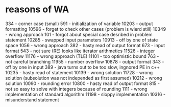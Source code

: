 reasons of WA
=============

334 - corner case (small)
591 - initialization of variable
10203 - output formatting
10596 - forget to check other cases (problem is wierd still)
10349 - wrong approach
101 - forgot about special case desribed in problem statement
10285 - swapped input parameters
10913 - off by one of state space
1056 - wrong approach
382 - hasty read of output format
673 - input format
543 - not sure (RE) looks like iterator arithmetics
11526 - integer overflow
11176 - wrong approach (TLE)
11101 - too optimistic bound
763 - not careful branching
11955 - number overflow
10878 - output format
343 - off by one in input
389 - java turns out to be too slow, ingnored PE in c++
10235 - hasty read of statement
10139 - wrong solution
11728 - wrong solution (subsolution was not independed as first assumed)
10212 - wrong solution
10090 - rounding error
10800 - hasty read of output format
815 - not so easy to solve with integers because of rounding
1111 - wrong implementation of standard algorithm
11198 - sloppy implementation
10316 - misunderstand statement
